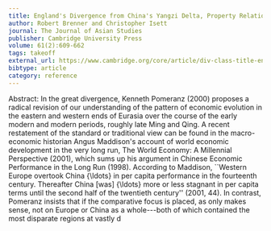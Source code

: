 ```yaml
---
title: England's Divergence from China's Yangzi Delta, Property Relations, Microeconomics, and Patterns of Development
author: Robert Brenner and Christopher Isett
journal: The Journal of Asian Studies
publisher: Cambridge University Press
volume: 61(2):609-662
tags: takeoff
external_url: https://www.cambridge.org/core/article/div-class-title-englandandapos-s-divergence-from-chinaandapos-s-yangzi-delta-property-relations-microeconomics-and-patterns-of-development-div/3977C21226CEABC33AAF58F100E4F8A2
bibtype: article
category: reference
---
```

Abstract: In the great divergence, Kenneth Pomeranz (2000) proposes a radical revision of our understanding of the pattern of economic evolution in the eastern and western ends of Eurasia over the course of the early modern and modern periods, roughly late Ming and Qing. A recent restatement of the standard or traditional view can be found in the macro-economic historian Angus Maddison's account of world economic development in the very long run, The World Economy: A Millennial Perspective (2001), which sums up his argument in Chinese Economic Performance in the Long Run (1998). According to Maddison, ``Western Europe overtook China {\ldots} in per capita performance in the fourteenth century. Thereafter China [was] {\ldots} more or less stagnant in per capita terms until the second half of the twentieth century'' (2001, 44). In contrast, Pomeranz insists that if the comparative focus is placed, as only makes sense, not on Europe or China as a whole---both of which contained the most disparate regions at vastly d
